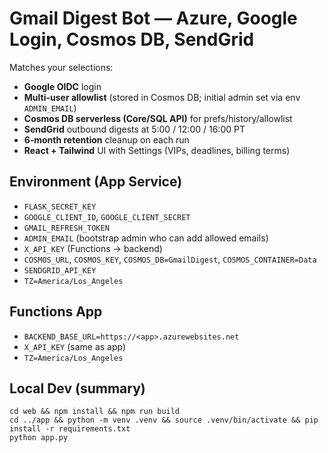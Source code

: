 # Gmail Digest Bot — Azure, Google Login, Cosmos DB, SendGrid

Matches your selections:
- **Google OIDC** login
- **Multi-user allowlist** (stored in Cosmos DB; initial admin set via env `ADMIN_EMAIL`)
- **Cosmos DB serverless (Core/SQL API)** for prefs/history/allowlist
- **SendGrid** outbound digests at 5:00 / 12:00 / 16:00 PT
- **6‑month retention** cleanup on each run
- **React + Tailwind** UI with Settings (VIPs, deadlines, billing terms)

## Environment (App Service)
- `FLASK_SECRET_KEY`
- `GOOGLE_CLIENT_ID`, `GOOGLE_CLIENT_SECRET`
- `GMAIL_REFRESH_TOKEN`
- `ADMIN_EMAIL` (bootstrap admin who can add allowed emails)
- `X_API_KEY` (Functions -> backend)
- `COSMOS_URL`, `COSMOS_KEY`, `COSMOS_DB=GmailDigest`, `COSMOS_CONTAINER=Data`
- `SENDGRID_API_KEY`
- `TZ=America/Los_Angeles`

## Functions App
- `BACKEND_BASE_URL=https://<app>.azurewebsites.net`
- `X_API_KEY` (same as app)
- `TZ=America/Los_Angeles`

## Local Dev (summary)
```
cd web && npm install && npm run build
cd ../app && python -m venv .venv && source .venv/bin/activate && pip install -r requirements.txt
python app.py
```

